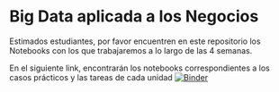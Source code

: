 # Big Data aplicada a los Negocios

Estimados estudiantes, por favor encuentren en este repositorio los Notebooks con los que trabajaremos a lo largo de las 4 semanas.

En el siguiente link, encontrarán los notebooks correspondientes a los casos prácticos y las tareas de cada unidad
[![Binder](https://mybinder.org/badge_logo.svg)](https://mybinder.org/v2/gh/vhteran/UDLA_Big_Data_aplicada_a_los_Negocios/main)
